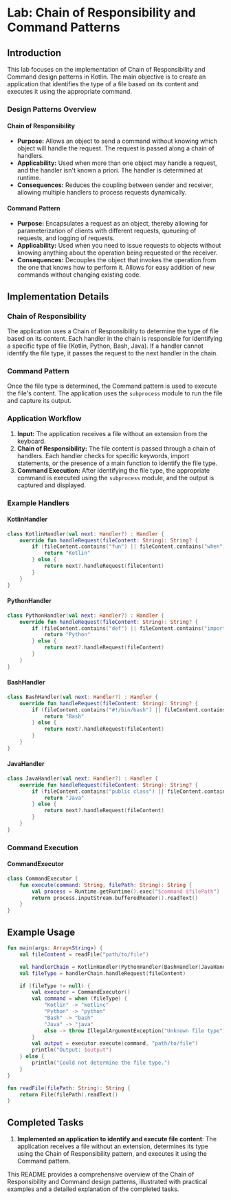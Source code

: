 
# Lab: Chain of Responsibility and Command Patterns

## Introduction
This lab focuses on the implementation of Chain of Responsibility and Command design patterns in Kotlin. The main objective is to create an application that identifies the type of a file based on its content and executes it using the appropriate command.

### Design Patterns Overview
#### Chain of Responsibility
- **Purpose:** Allows an object to send a command without knowing which object will handle the request. The request is passed along a chain of handlers.
- **Applicability:** Used when more than one object may handle a request, and the handler isn't known a priori. The handler is determined at runtime.
- **Consequences:** Reduces the coupling between sender and receiver, allowing multiple handlers to process requests dynamically.

#### Command Pattern
- **Purpose:** Encapsulates a request as an object, thereby allowing for parameterization of clients with different requests, queueing of requests, and logging of requests.
- **Applicability:** Used when you need to issue requests to objects without knowing anything about the operation being requested or the receiver.
- **Consequences:** Decouples the object that invokes the operation from the one that knows how to perform it. Allows for easy addition of new commands without changing existing code.

## Implementation Details
### Chain of Responsibility
The application uses a Chain of Responsibility to determine the type of file based on its content. Each handler in the chain is responsible for identifying a specific type of file (Kotlin, Python, Bash, Java). If a handler cannot identify the file type, it passes the request to the next handler in the chain.

### Command Pattern
Once the file type is determined, the Command pattern is used to execute the file's content. The application uses the `subprocess` module to run the file and capture its output.

### Application Workflow
1. **Input:** The application receives a file without an extension from the keyboard.
2. **Chain of Responsibility:** The file content is passed through a chain of handlers. Each handler checks for specific keywords, import statements, or the presence of a main function to identify the file type.
3. **Command Execution:** After identifying the file type, the appropriate command is executed using the `subprocess` module, and the output is captured and displayed.

### Example Handlers
#### KotlinHandler
```kotlin
class KotlinHandler(val next: Handler?) : Handler {
    override fun handleRequest(fileContent: String): String? {
        if (fileContent.contains("fun") || fileContent.contains("when")) {
            return "Kotlin"
        } else {
            return next?.handleRequest(fileContent)
        }
    }
}
```

#### PythonHandler
```kotlin
class PythonHandler(val next: Handler?) : Handler {
    override fun handleRequest(fileContent: String): String? {
        if (fileContent.contains("def") || fileContent.contains("import")) {
            return "Python"
        } else {
            return next?.handleRequest(fileContent)
        }
    }
}
```

#### BashHandler
```kotlin
class BashHandler(val next: Handler?) : Handler {
    override fun handleRequest(fileContent: String): String? {
        if (fileContent.contains("#!/bin/bash") || fileContent.contains("echo")) {
            return "Bash"
        } else {
            return next?.handleRequest(fileContent)
        }
    }
}
```

#### JavaHandler
```kotlin
class JavaHandler(val next: Handler?) : Handler {
    override fun handleRequest(fileContent: String): String? {
        if (fileContent.contains("public class") || fileContent.contains("import")) {
            return "Java"
        } else {
            return next?.handleRequest(fileContent)
        }
    }
}
```

### Command Execution
#### CommandExecutor
```kotlin
class CommandExecutor {
    fun execute(command: String, filePath: String): String {
        val process = Runtime.getRuntime().exec("$command $filePath")
        return process.inputStream.bufferedReader().readText()
    }
}
```

## Example Usage
```kotlin
fun main(args: Array<String>) {
    val fileContent = readFile("path/to/file")

    val handlerChain = KotlinHandler(PythonHandler(BashHandler(JavaHandler(null))))
    val fileType = handlerChain.handleRequest(fileContent)

    if (fileType != null) {
        val executor = CommandExecutor()
        val command = when (fileType) {
            "Kotlin" -> "kotlinc"
            "Python" -> "python"
            "Bash" -> "bash"
            "Java" -> "java"
            else -> throw IllegalArgumentException("Unknown file type")
        }
        val output = executor.execute(command, "path/to/file")
        println("Output: $output")
    } else {
        println("Could not determine the file type.")
    }
}

fun readFile(filePath: String): String {
    return File(filePath).readText()
}
```

## Completed Tasks
1. **Implemented an application to identify and execute file content**: The application receives a file without an extension, determines its type using the Chain of Responsibility pattern, and executes it using the Command pattern.

This README provides a comprehensive overview of the Chain of Responsibility and Command design patterns, illustrated with practical examples and a detailed explanation of the completed tasks.
